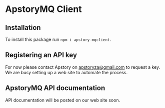 # ApstoryMQ Client

## Installation

To install this package run `npm i apstory-mqclient`.

## Registering an API key

For now please contact Apstory on apstoryza@gmail.com to request a key. We are busy setting up a web site to automate the process.

## ApstoryMQ API documentation

API documentation will be posted on our web site soon.